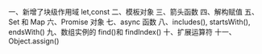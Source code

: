 一、新增了块级作用域 let,const
二、模板对象
三、箭头函数
四、解构赋值
五、Set 和 Map
六、Promise 对象
七、async 函数
八、includes(), startsWith(), endsWith()
九、数组实例的 find()和 findIndex()
十、扩展运算符
十一、Object.assign()

